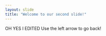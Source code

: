 ```yaml
---
layout: slide
title: "Welcome to our second slide!"
---
```

OH YES I EDITED
Use the left arrow to go back!
